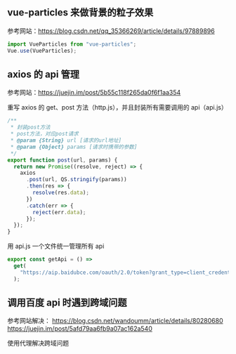 ## vue-particles 来做背景的粒子效果

参考网站：https://blog.csdn.net/qq_35366269/article/details/97889896

```javascript
import VueParticles from "vue-particles";
Vue.use(VueParticles);
```

## axios 的 api 管理

参考网站：https://juejin.im/post/5b55c118f265da0f6f1aa354

重写 axios 的 get、post 方法（http.js），并且封装所有需要调用的 api（api.js）

```javascript
/**
 * 封装post方法
 * post方法，对应post请求
 * @param {String} url [请求的url地址]
 * @param {Object} params [请求时携带的参数]
 */
export function post(url, params) {
  return new Promise((resolve, reject) => {
    axios
      .post(url, QS.stringify(params))
      .then(res => {
        resolve(res.data);
      })
      .catch(err => {
        reject(err.data);
      });
  });
}
```

用 api.js 一个文件统一管理所有 api

```javascript
export const getApi = () =>
  get(
    "https://aip.baidubce.com/oauth/2.0/token?grant_type=client_credentials&client_id=UwELvyWkz5Q9rFZx8uIc0Qi5&client_secret=GzHQM5nrA1dbaQFPnXkOoM6IYBNhtXZ3"
  );
```

## 调用百度 api 时遇到跨域问题

参考网站解决：
https://blog.csdn.net/wandoumm/article/details/80280680
https://juejin.im/post/5afd79aa6fb9a07ac162a540

使用代理解决跨域问题
